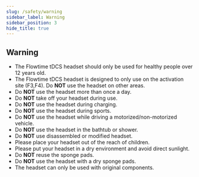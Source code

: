 ```yaml
---
slug: /safety/warning
sidebar_label: Warning
sidebar_position: 3
hide_title: true
---
```


## Warning

- The Flowtime tDCS headset should only be used for healthy people over 12 years old.
- The Flowtime tDCS headset is designed to only use on the activation site (F3,F4). Do **NOT** use the headset on other areas.  
- Do **NOT** use the headset more than once a day.
- Do **NOT** take off your headset during use.
- Do **NOT** use the headset during charging.
- Do **NOT** use the headset during sports.
- Do **NOT** use the headset while driving a motorized/non-motorized vehicle.
- Do **NOT** use the headset in the bathtub or shower.
- Do **NOT** use disassembled or modified headset.
- Please place your headset out of the reach of children.
- Please put your headset in a dry environment and avoid direct sunlight.
- Do **NOT** reuse the sponge pads.
- Do **NOT** use the headset with a dry sponge pads.
- The headset can only be used with original components.

<!---## 头戴使用注意事项
使用小状元记忆头戴时，请了解以下注意事项：

- 本产品用于 12 周岁以上健康人群。
- 请勿将头戴用于激活位点以外的地方。
- 每天使用请勿超过一次，每次不超过 30 分钟。
- 请勿在使用中途摘下头戴。
- 请勿边充电边使用记忆头戴。
- 请勿在运动中使用头戴。
- 请勿在驾驶机动车/非机动车时使用头戴。
- 请勿在浴缸或淋浴中使用头戴。
- 请勿使用拆解、改装后的头戴。
- 请将头戴放置于儿童无法触及的地方。
- 请将头戴放置于干燥环境，避免阳光直射。
- 请勿重复使用海绵片。
- 请勿将头戴与干燥的海绵片一起使用。
- 头戴只能与原装组件配套使用。
--->